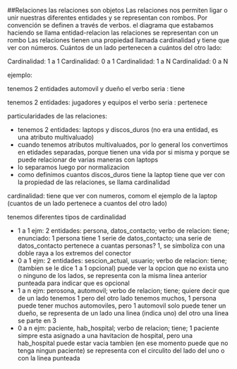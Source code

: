 ##Relaciones
las relaciones son objetos
Las relaciones nos permiten ligar o unir nuestras diferentes entidades
y se representan con rombos. Por convención se definen a través de verbos.
el diagrama que estabamos haciendo se llama entidad-relacion
las relaciones se representan con un rombo
Las relaciones tienen una propiedad llamada cardinalidad y tiene que ver con números. Cuántos de un lado pertenecen a cuántos del otro lado:

Cardinalidad: 1 a 1
Cardinalidad: 0 a 1
Cardinalidad: 1 a N
Cardinalidad: 0 a N

ejemplo:

tenemos 2 entidades automovil y dueño
el verbo seria : tiene

tenemos 2 entidades: jugadores y equipos
el verbo seria : pertenece

particularidades de las relaciones:

- tenemos 2 entidades: laptops y discos_duros (no era una entidad, es una atributo multivaluado)
- cuando tenemos atributos multivaluados, por lo general los convertimos en etidades separadas, porque tienen una vida por si misma y porque se puede relacionar de varias maneras con laptops
- lo separamos luego por normalizacion
- como definimos cuantos discos_duros tiene la laptop tiene que ver con la propiedad de las relaciones, se llama cardinalidad

cardinalidad: tiene que ver con numeros, comom el ejemplo de la laptop (cuantos de un lado pertenece a cuantos del otro lado)

tenemos diferentes tipos de cardinalidad

- 1 a 1 ejm: 2 entidades: persona, datos_contacto; verbo de relacion: tiene; enunciado: 1 persona tiene 1 serie de datos_contacto; una serie de datos_contacto pertenece a cuantas personas? 1, se simboliza con una doble raya a los extremos del conector
- 0 a 1 ejm: 2 entidades: sescion_actual, usuario; verbo de relacion: tiene; (tambien se le dice 1 a 1 opcional) puede ver la opcion que no exista uno o ninguno de los lados, se representa con la misma linea anterior punteada para indicar que es opcional
- 1 a n ejm: perosona, automovil; verbo de relacion; tiene; quiere decir que de un lado tenemos 1 pero del otro lado tenemos muchos, 1 persona puede tener muchos automoviles, pero 1 automovil solo puede tener un dueño, se representa de un lado una linea (indica uno) del otro una linea se parte en 3
- 0 a n ejm: paciente, hab_hospital; verbo de relacion; tiene; 1 paciente simpre esta asignado a una havitacion de hospital, pero una hab_hospital puede estar vacia tambien (en ese momento puede que no tenga ningun paciente) se representa con el circulito del lado del uno o con la linea punteada
